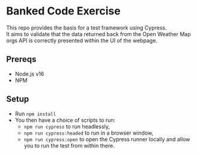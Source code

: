 # Banked Code Exercise

This repo provides the basis for a test framework using Cypress.  
It aims to validate that the data returned back from the Open Weather Map orgs API is correctly presented within the UI of the webpage.

## Prereqs

- Node.js v16
- NPM

## Setup

- Run `npm install`
- You then have a choice of scripts to run:
  - `npm run cypress` to run headlessly,
  - `npm run cypress:headed` to run in a browser window,
  - `npm run cypress:open` to open the Cypress runner locally and allow you to run the test from within there.
